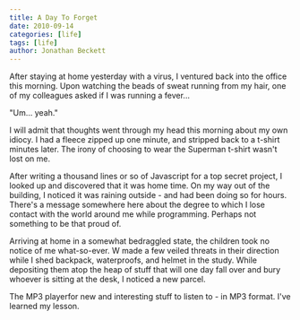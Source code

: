 ```yaml
---
title: A Day To Forget
date: 2010-09-14
categories: [life]
tags: [life]
author: Jonathan Beckett
---
```


After staying at home yesterday with a virus, I ventured back into the office this morning. Upon watching the beads of sweat running from my hair, one of my colleagues asked if I was running a fever...

"Um... yeah."

I will admit that thoughts went through my head this morning about my own idiocy. I had a fleece zipped up one minute, and stripped back to a t-shirt minutes later. The irony of choosing to wear the Superman t-shirt wasn't lost on me.

After writing a thousand lines or so of Javascript for a top secret project, I looked up and discovered that it was home time. On my way out of the building, I noticed it was raining outside - and had been doing so for hours. There's a message somewhere here about the degree to which I lose contact with the world around me while programming. Perhaps not something to be that proud of.

Arriving at home in a somewhat bedraggled state, the children took no notice of me what-so-ever. W made a few veiled threats in their direction while I shed backpack, waterproofs, and helmet in the study. While depositing them atop the heap of stuff that will one day fall over and bury whoever is sitting at the desk, I noticed a new parcel.

The MP3 playerfor new and interesting stuff to listen to - in MP3 format. I've learned my lesson.